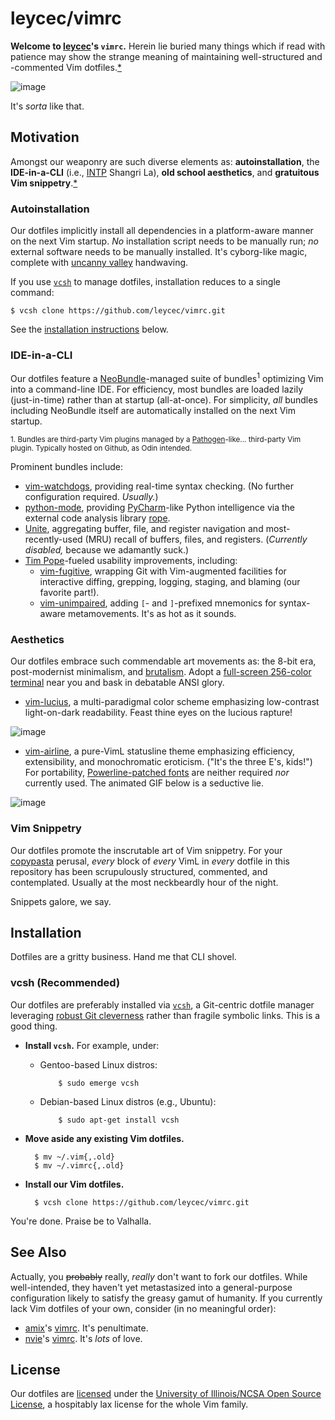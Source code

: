 leycec/vimrc
===========

**Welcome to [leycec](https://github.com/leycec)'s `vimrc`.** Herein lie buried many things which if read with patience may show the strange meaning of maintaining well-structured and -commented Vim dotfiles.[*](http://genius.com/Web-du-bois-the-souls-of-black-folk-the-forethought-annotated)

![image](https://cloud.githubusercontent.com/assets/217028/7790996/592554e8-0265-11e5-8874-4c82cb7b02ca.png)

It's *sorta* like that.

## Motivation

Amongst our weaponry are such diverse elements as: **autoinstallation**, the **IDE-in-a-CLI** (i.e., [INTP](http://www.intp.org/intprofile.html) Shangri La), **old school aesthetics**, and **gratuitous Vim snippetry**.[*](https://www.youtube.com/watch?v=Tym0MObFpTI)

### Autoinstallation

Our dotfiles implicitly install all dependencies in a platform-aware manner on the next Vim startup. *No* installation script needs to be manually run; *no* external software needs to be manually installed. It's cyborg-like magic, complete with [uncanny valley](https://www.youtube.com/watch?v=CNdAIPoh8a4) handwaving.

If you use [`vcsh`](https://github.com/RichiH/vcsh) to manage dotfiles, installation reduces to a single command:

    $ vcsh clone https://github.com/leycec/vimrc.git

See the [installation instructions](#installation) below.

### IDE-in-a-CLI

Our dotfiles feature a [NeoBundle](https://github.com/Shougo/neobundle.vim)-managed suite of bundles<sup>1</sup> optimizing Vim into a command-line IDE. For efficiency, most bundles are loaded lazily (just-in-time) rather than at startup (all-at-once). For simplicity, *all* bundles including NeoBundle itself are automatically installed on the next Vim startup.

<sup>1. Bundles are third-party Vim plugins managed by a [Pathogen](https://github.com/tpope/vim-pathogen)-like... third-party Vim plugin. Typically hosted on Github, as Odin intended.</sup>

Prominent bundles include:

* [vim-watchdogs](https://github.com/osyo-manga/vim-watchdogs), providing real-time syntax checking. (No further configuration required. *Usually.*)
* [python-mode](https://github.com/klen/python-mode), providing [PyCharm](https://en.wikipedia.org/wiki/PyCharm)-like Python intelligence via the external code analysis library [rope](https://github.com/python-rope/rope).
* [Unite](https://github.com/Shougo/unite.vim), aggregating buffer, file, and register navigation and most-recently-used (MRU) recall of buffers, files, and registers. (*Currently disabled,* because we adamantly suck.)
* [Tim Pope](https://github.com/tpope)-fueled usability improvements, including:
  * [vim-fugitive](https://github.com/tpope/vim-fugitive), wrapping Git with Vim-augmented facilities for interactive diffing, grepping, logging, staging, and blaming (our favorite part!).
  * [vim-unimpaired](https://github.com/tpope/vim-unimpaired), adding `[`- and `]`-prefixed mnemonics for syntax-aware metamovements. It's as hot as it sounds.

### Aesthetics

Our dotfiles embrace such commendable art movements as: the 8-bit era, post-modernist minimalism, and [brutalism](http://fuckyeahbrutalism.tumblr.com). Adopt a [full-screen 256-color terminal](http://software.schmorp.de/pkg/rxvt-unicode.html) near you and bask in debatable ANSI glory. 

* [vim-lucius](https://github.com/jonathanfilip/vim-lucius), a multi-paradigmal color scheme emphasizing low-contrast light-on-dark readability. Feast thine eyes on the lucious rapture!
 
![image](https://camo.githubusercontent.com/4cadf11a79898ac6ced753197ae5071bc6879aed/687474703a2f2f692e696d6775722e636f6d2f4c735a62462e706e67)

* [vim-airline](https://github.com/bling/vim-airline), a pure-VimL statusline theme emphasizing efficiency, extensibility, and monochromatic eroticism. ("It's the three E's, kids!") For portability, [Powerline-patched fonts](https://github.com/powerline/fonts) are neither required *nor* currently used. The animated GIF below is a seductive lie.

![image](https://github.com/bling/vim-airline/wiki/screenshots/demo.gif)

### Vim Snippetry

Our dotfiles promote the inscrutable art of Vim snippetry. For your [copypasta](https://www.reddit.com/r/copypasta) perusal, *every* block of *every* VimL in *every* dotfile in this repository has been scrupulously structured, commented, and contemplated. Usually at the most neckbeardly hour of the night.

Snippets galore, we say.

## Installation

Dotfiles are a gritty business. Hand me that CLI shovel.

### vcsh (Recommended)
<a name="installation"></a>

Our dotfiles are preferably installed via [`vcsh`](https://github.com/RichiH/vcsh), a Git-centric dotfile manager leveraging [robust Git cleverness](http://git-scm.com/book/en/v2/Git-Internals-Environment-Variables) rather than fragile symbolic links. This is a good thing.

* **Install `vcsh`.** For example, under:
  * Gentoo-based Linux distros:

            $ sudo emerge vcsh

  * Debian-based Linux distros (e.g., Ubuntu):

            $ sudo apt-get install vcsh

* **Move aside any existing Vim dotfiles.**

        $ mv ~/.vim{,.old}
        $ mv ~/.vimrc{,.old}

* **Install our Vim dotfiles.**

        $ vcsh clone https://github.com/leycec/vimrc.git

You're done. Praise be to Valhalla.

## See Also

Actually, you ~~probably~~ really, *really* don't want to fork our dotfiles. While well-intended, they haven't yet metastasized into a general-purpose configuration likely to satisfy the greasy gamut of humanity. If you currently lack Vim dotfiles of your own, consider (in no meaningful order):

* [amix](https://github.com/amix)'s [vimrc](https://github.com/amix/vimrc). It's penultimate.
* [nvie](https://github.com/nvie)'s [vimrc](https://github.com/nvie/vimrc). It's *lots* of love.

## License

Our dotfiles are [licensed](https://github.com/leycec/vimrc/blob/github/LICENSE) under the [University of Illinois/NCSA Open Source License](https://en.wikipedia.org/wiki/University_of_Illinois/NCSA_Open_Source_License),
a hospitably lax license for the whole Vim family.
